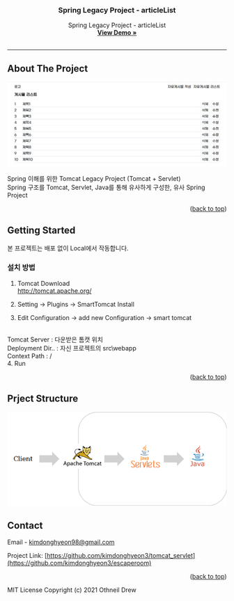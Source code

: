 <div id="top"></div>
<!--
*** Thanks for checking out the Best-README-Template. If you have a suggestion
*** that would make this better, please fork the repo and create a pull request
*** or simply open an issue with the tag "enhancement".
*** Don't forget to give the project a star!
*** Thanks again! Now go create something AMAZING! :D
-->

<!-- PROJECT SHIELDS -->
<!--
*** I'm using markdown "reference style" links for readability.
*** Reference links are enclosed in brackets [ ] instead of parentheses ( ).
*** See the bottom of this document for the declaration of the reference variables
*** for contributors-url, forks-url, etc. This is an optional, concise syntax you may use.
*** https://www.markdownguide.org/basic-syntax/#reference-style-links
-->

<!-- PROJECT LOGO -->
<br />
<div align="center">
<h3 align="center">Spring Legacy Project - articleList</h3>

  <p align="center">
    Spring Legacy Project - articleList
    <br />
    <a href="https://github.com/kimdonghyeon3/tomcat_servlet"><strong>View Demo »</strong></a>
    <br />
    <br />

  </p>
</div>

<hr/>

<!-- ABOUT THE PROJECT -->
## About The Project

![img1](main.png)

Spring 이해를 위한 Tomcat Legacy Project (Tomcat + Servlet)
<br/>
Spring 구조를 Tomcat, Servlet, Java를 통해 유사하게 구성한, 유사 Spring Project

<p align="right">(<a href="#top">back to top</a>)</p>

<!-- GETTING STARTED -->
## Getting Started

본 프로젝트는 배포 없이 Local에서 작동합니다.

### 설치 방법

1. Tomcat Download
   <br>
   http://tomcat.apache.org/

2. Setting -> Plugins -> SmartTomcat Install

3. Edit Configuration -> add new Configuration -> smart tomcat 
<br/>
Tomcat Server : 다운받은 톰캣 위치
<br/>
Deployment Dir.. : 자신 프로젝트의 src\webapp
<br/>
Context Path : /
<br/>
4. Run

<p align="right">(<a href="#top">back to top</a>)</p>

## Prject Structure
![img1](structure.png)

<!-- CONTACT -->
## Contact

Email - kimdonghyeon98@gmail.com

Project Link: [https://github.com/kimdonghyeon3/tomcat_servlet](https://github.com/kimdonghyeon3/escaperoom)

<p align="right">(<a href="#top">back to top</a>)</p>


MIT License
Copyright (c) 2021 Othneil Drew

<!-- MARKDOWN LINKS & IMAGES -->
<!-- https://www.markdownguide.org/basic-syntax/#reference-style-links -->
[contributors-shield]: https://img.shields.io/github/contributors/github_username/repo_name.svg?style=for-the-badge
[contributors-url]: https://github.com/github_username/repo_name/graphs/contributors
[forks-shield]: https://img.shields.io/github/forks/github_username/repo_name.svg?style=for-the-badge
[forks-url]: https://github.com/github_username/repo_name/network/members
[stars-shield]: https://img.shields.io/github/stars/github_username/repo_name.svg?style=for-the-badge
[stars-url]: https://github.com/github_username/repo_name/stargazers
[issues-shield]: https://img.shields.io/github/issues/github_username/repo_name.svg?style=for-the-badge
[issues-url]: https://github.com/github_username/repo_name/issues
[license-shield]: https://img.shields.io/github/license/github_username/repo_name.svg?style=for-the-badge
[license-url]: https://github.com/github_username/repo_name/blob/master/LICENSE.txt
[linkedin-shield]: https://img.shields.io/badge/-LinkedIn-black.svg?style=for-the-badge&logo=linkedin&colorB=555
[linkedin-url]: https://linkedin.com/in/linkedin_username
[product-screenshot]: images/screenshot.png
